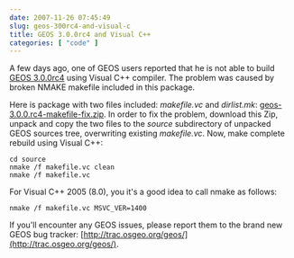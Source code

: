 ```yaml
---
date: 2007-11-26 07:45:49
slug: geos-300rc4-and-visual-c
title: GEOS 3.0.0rc4 and Visual C++
categories: [ "code" ]
---
```


A few days ago, one of GEOS users reported that he is not able to build [GEOS 3.0.0rc4](http://geos.refractions.net/) using Visual C++ compiler. The problem was caused by broken NMAKE makefile included in this package.




Here is package with two files included: _makefile.vc_ and _dirlist.mk_: [geos-3.0.0.rc4-makefile-fix.zip](/download/projects/geos/geos-3.0.0.rc4-makefile-fix.zip ). In order to fix the problem, download this Zip, unpack and copy the two files to the _source_ subdirectory of unpacked GEOS sources tree, overwriting existing _makefile.vc_. Now, make complete rebuild using Visual C++:



    cd source
    nmake /f makefile.vc clean
    nmake /f makefile.vc




For Visual C++ 2005 (8.0), you it's a good idea to call nmake as follows:




    nmake /f makefile.vc MSVC_VER=1400









If you'll encounter any GEOS issues, please report them to the brand new GEOS bug tracker: [http://trac.osgeo.org/geos/](http://trac.osgeo.org/geos/).
